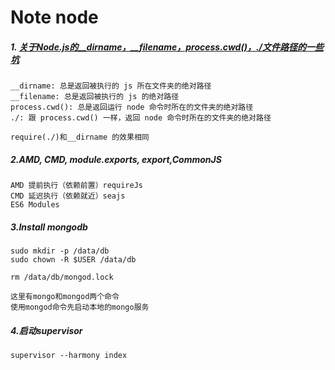 # Note node

##### 1. [关于Node.js的__dirname，__filename，process.cwd()，./文件路径的一些坑](https://segmentfault.com/a/1190000009368204)

```
__dirname: 总是返回被执行的 js 所在文件夹的绝对路径
__filename: 总是返回被执行的 js 的绝对路径
process.cwd(): 总是返回运行 node 命令时所在的文件夹的绝对路径
./: 跟 process.cwd() 一样，返回 node 命令时所在的文件夹的绝对路径

require(./)和__dirname 的效果相同
```

##### 2.AMD, CMD, module.exports, export,CommonJS

```
AMD 提前执行（依赖前置）requireJs
CMD 延迟执行（依赖就近）seajs
ES6 Modules
```

##### 3.Install mongodb

```
sudo mkdir -p /data/db
sudo chown -R $USER /data/db

rm /data/db/mongod.lock

这里有mongo和mongod两个命令
使用mongod命令先启动本地的mongo服务
```

##### 4.启动supervisor

```
supervisor --harmony index
```


